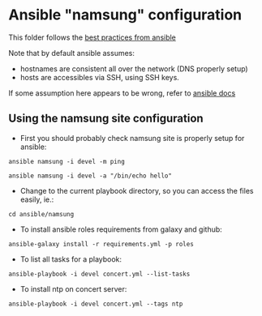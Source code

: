 Ansible "namsung" configuration
==================================

This folder follows the [best practices from ansible](http://docs.ansible.com/ansible/playbooks_best_practices.html)

Note that by default ansible assumes:

- hostnames are consistent all over the network (DNS properly setup)
- hosts are accessibles via SSH, using SSH keys. 

If some assumption here appears to be wrong, refer to [ansible docs](http://docs.ansible.com/ansible/intro_inventory.html#list-of-behavioral-inventory-parameters)


Using the namsung site configuration
------------------------------------

 * First you should probably check namsung site is properly setup for ansible:

`ansible namsung -i devel -m ping`

`ansible namsung -i devel -a "/bin/echo hello"`

 * Change to the current playbook directory, so you can access the files easily, ie.:

`cd ansible/namsung`

 * To install ansible roles requirements from galaxy and github:

`ansible-galaxy install -r requirements.yml -p roles`

 * To list all tasks for a playbook:

`ansible-playbook -i devel concert.yml --list-tasks`

 * To install ntp on concert server:

`ansible-playbook -i devel concert.yml --tags ntp`

